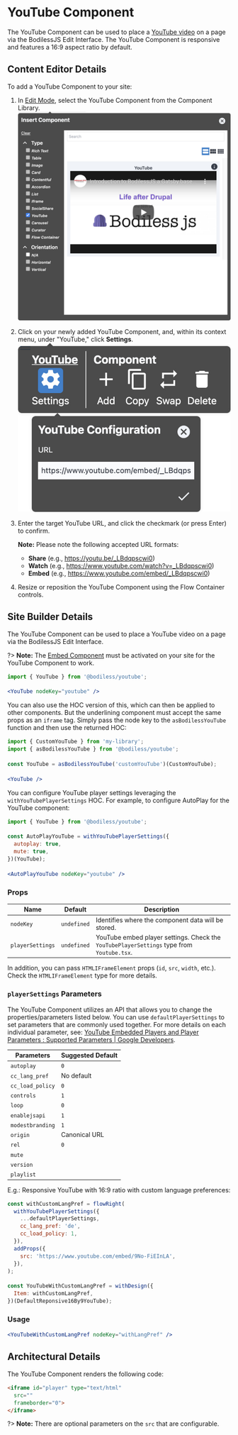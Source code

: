 # YouTube Component

The YouTube Component can be used to place a [YouTube video](https://www.youtube.com/
':target=_blank') on a page via the BodilessJS Edit Interface. The YouTube Component is responsive
and features a 16:9 aspect ratio by default.

## Content Editor Details

To add a YouTube Component to your site:

01. In [Edit Mode](/ContentEditorUserGuide/#edit-mode), select the YouTube Component from the
    Component Library.  
    ![YouTube Component in Component Library](./assets/YoutubeComponentLibrary.jpg ':size=75%')

01. Click on your newly added YouTube Component, and, within its context menu, under "YouTube,"
    click **Settings**.  
    ![YouTube Configuration form](./assets/YoutubeConfig.jpg ':size=50%')

01. Enter the target YouTube URL, and click the checkmark (or press Enter) to confirm.

    <!-- Inlining HTML to add multi-line info block with unordered list. -->
    <div class="warn">
      <strong>Note:</strong> Please note the following accepted URL formats:

      * **Share** (e.g., https://youtu.be/_LBdqpscwi0)
      * **Watch** (e.g., https://www.youtube.com/watch?v=_LBdqpscwi0)
      * **Embed** (e.g., https://www.youtube.com/embed/_LBdqpscwi0)

    </div>

01. Resize or reposition the YouTube Component using the Flow Container controls.

## Site Builder Details

The YouTube Component can be used to place a YouTube video on a page via the BodilessJS Edit
Interface.

?> **Note:** The [Embed Component](/Components/Embed) must be activated on your site for the YouTube
Component to work.

```jsx
import { YouTube } from '@bodiless/youtube';

<YouTube nodeKey="youtube" />
```

You can also use the HOC version of this, which can then be applied to other components. But the
underlining component must accept the same props as an `iframe` tag. Simply pass the node key to the
`asBodilessYouTube` function and then use the returned HOC:

```jsx
import { CustomYouTube } from 'my-library';
import { asBodilessYouTube } from '@bodiless/youtube';

const YouTube = asBodilessYouTube('customYouTube')(CustomYouTube);

<YouTube />
```

You can configure YouTube player settings leveraging the `withYouTubePlayerSettings` HOC. For
example, to configure AutoPlay for the YouTube component:

```jsx
import { YouTube } from '@bodiless/youtube';

const AutoPlayYouTube = withYouTubePlayerSettings({
  autoplay: true,
  mute: true,
})(YouTube);

<AutoPlayYouTube nodeKey="youtube" />
```

### Props

| Name             | Default     | Description                                                                               |
| ---------------- | ----------- | ----------------------------------------------------------------------------------------- |
| `nodeKey`        | `undefined` | Identifies where the component data will be stored.                                       |
| `playerSettings` | `undefined` | YouTube embed player settings. Check the `YouTubePlayerSettings` type from `Youtube.tsx`. |

In addition, you can pass `HTMLIFrameElement` props (`id`, `src`, `width`, etc.). Check the
`HTMLIFrameElement` type for more details.

### `playerSettings` Parameters

The YouTube Component utilizes an API that allows you to change the properties/parameters listed
below. You can use `defaultPlayerSettings` to set parameters that are commonly used together. For
more details on each individual parameter, see: [YouTube Embedded Players and Player Parameters :
Supported Parameters | Google
Developers](https://developers.google.com/youtube/player_parameters#Parameters ':target=_blank').

| Parameters       | Suggested Default |
| ---------------- | ----------------- |
| `autoplay`       | `0`               |
| `cc_lang_pref`   | No default        |
| `cc_load_policy` | `0`               |
| `controls`       | `1`               |
| `loop`           | `0`               |
| `enablejsapi`    | `1`               |
| `modestbranding` | `1`               |
| `origin`         | Canonical URL     |
| `rel`            | `0`               |
| `mute`           |                   |
| `version`        |                   |
| `playlist`       |                   |

E.g.: Responsive YouTube with 16:9 ratio with custom language preferences:

```js
const withCustomLangPref = flowRight(
  withYouTubePlayerSettings({
    ...defaultPlayerSettings,
    cc_lang_pref: 'de',
    cc_load_policy: 1,
  }),
  addProps({
    src: 'https://www.youtube.com/embed/9No-FiEInLA',
  }),
);

const YouTubeWithCustomLangPref = withDesign({
  Item: withCustomLangPref,
})(DefaultReponsive16By9YouTube);
```

### Usage

```jsx
<YouTubeWithCustomLangPref nodeKey="withLangPref" />
```

## Architectural Details

The YouTube Component renders the following code:

```html
<iframe id="player" type="text/html"
  src=""
  frameborder="0">
</iframe>
```

?> **Note:** There are optional parameters on the `src` that are configurable.
